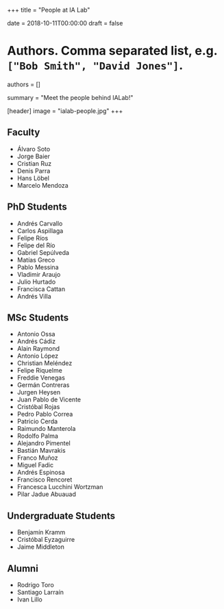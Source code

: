 +++
title = "People at IA Lab"

date = 2018-10-11T00:00:00
draft = false

# Authors. Comma separated list, e.g. `["Bob Smith", "David Jones"]`.
authors = []

summary = "Meet the people behind IALab!"

[header]
image = "ialab-people.jpg"
+++

## Faculty

- Álvaro Soto
- Jorge Baier
- Cristian Ruz
- Denis Parra
- Hans Löbel
- Marcelo Mendoza

## PhD Students

- Andrés Carvallo
- Carlos Aspillaga
- Felipe Ríos
- Felipe del Río
- Gabriel Sepúlveda
- Matías Greco
- Pablo Messina
- Vladimir Araujo
- Julio Hurtado
- Francisca Cattan
- Andrés Villa

## MSc Students 

- Antonio Ossa
- Andrés Cádiz
- Alain Raymond
- Antonio López
- Christian Meléndez
- Felipe Riquelme
- Freddie Venegas
- Germán Contreras
- Jurgen Heysen
- Juan Pablo de Vicente
- Cristóbal Rojas
- Pedro Pablo Correa
- Patricio Cerda
- Raimundo Manterola
- Rodolfo Palma
- Alejandro Pimentel
- Bastián Mavrakis
- Franco Muñoz
- Miguel Fadic
- Andrés Espinosa
- Francisco Rencoret
- Francesca Lucchini Wortzman
- Pilar Jadue Abuauad

## Undergraduate Students

- Benjamín Kramm
- Cristóbal Eyzaguirre
- Jaime Middleton

## Alumni

- Rodrigo Toro
- Santiago Larraín
- Ivan Lillo

